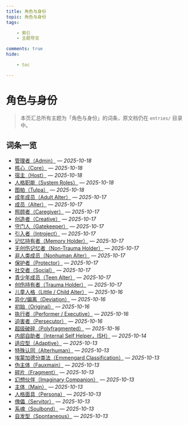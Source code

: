 ```yaml
---
title: 角色与身份
topic: 角色与身份
tags:

    - 索引
    - 主题导览

comments: true
hide:

    - toc

---
```


# 角色与身份

> 本页汇总所有主题为「角色与身份」的词条，原文档仍在 `entries/` 目录中。

## 词条一览

- [管理者（Admin）](Admin.md) — *2025-10-18*
- [核心（Core）](Core.md) — *2025-10-18*
- [宿主（Host）](Host.md) — *2025-10-18*
- [人格职能（System Roles）](System-Roles.md) — *2025-10-18*
- [图帕（Tulpa）](Tulpa.md) — *2025-10-18*
- [成年成员（Adult Alter）](Adult-Alter.md) — *2025-10-17*
- [成员（Alter）](Alter.md) — *2025-10-17*
- [照顾者（Caregiver）](Caregiver.md) — *2025-10-17*
- [创造者（Creative）](Creative.md) — *2025-10-17*
- [守门人（Gatekeeper）](Gatekeeper.md) — *2025-10-17*
- [引入者（Introject）](Introject.md) — *2025-10-17*
- [记忆持有者（Memory Holder）](Memory-Holder.md) — *2025-10-17*
- [无创伤记忆者（Non-Trauma Holder）](Non-Trauma-Holder.md) — *2025-10-17*
- [非人类成员（Nonhuman Alter）](Nonhuman-Alter.md) — *2025-10-17*
- [保护者（Protector）](Protector.md) — *2025-10-17*
- [社交者（Social）](Social.md) — *2025-10-17*
- [青少年成员（Teen Alter）](Teen-Alter.md) — *2025-10-17*
- [创伤持有者（Trauma Holder）](Trauma-Holder.md) — *2025-10-17*
- [儿童人格（Little / Child Alter）](Child-Alter.md) — *2025-10-16*
- [异化/偏离（Deviation）](Deviation.md) — *2025-10-16*
- [初始（Original）](Original.md) — *2025-10-16*
- [执行者（Performer / Executive）](Performer-Executive.md) — *2025-10-16*
- [迫害者（Persecutor）](Persecutor.md) — *2025-10-16*
- [超级破碎（Polyfragmented）](Polyfragmented.md) — *2025-10-16*
- [内部自助者（Internal Self Helper，ISH）](Internal-Self-Helper-ISH.md) — *2025-10-14*
- [适应型（Adaptive）](Adaptive.md) — *2025-10-13*
- [特殊认同（Alterhuman）](Alterhuman.md) — *2025-10-13*
- [埃蒙加德分类法（Emmengard Classification）](Emmengard-Classification.md) — *2025-10-13*
- [伪主体（Fauxmain）](Fauxmain.md) — *2025-10-13*
- [碎片（Fragment）](Fragment.md) — *2025-10-13*
- [幻想伙伴（Imaginary Companion）](Imaginary-Companion.md) — *2025-10-13*
- [主体（Main）](Main.md) — *2025-10-13*
- [人格面具（Persona）](Persona.md) — *2025-10-13*
- [傀儡（Servitor）](Servitor.md) — *2025-10-13*
- [系魂（Soulbond）](Soulbond.md) — *2025-10-13*
- [自发型（Spontaneous）](Spontaneous.md) — *2025-10-13*
